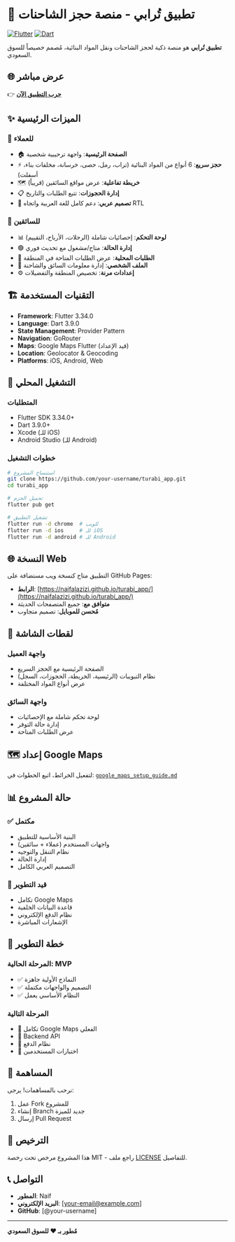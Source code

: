# 🚛 تطبيق تُرابي - منصة حجز الشاحنات

[![Flutter](https://img.shields.io/badge/Flutter-02569B?style=for-the-badge&logo=flutter&logoColor=white)](https://flutter.dev)
[![Dart](https://img.shields.io/badge/Dart-0175C2?style=for-the-badge&logo=dart&logoColor=white)](https://dart.dev)

**تطبيق تُرابي** هو منصة ذكية لحجز الشاحنات ونقل المواد البنائية، مُصمم خصيصاً للسوق السعودي.

## 🌐 **عرض مباشر**
👉 **[جرب التطبيق الآن](https://naifalazizi.github.io/turabi_app/)**

## ✨ **الميزات الرئيسية**

### 👥 **للعملاء**
- 🏠 **الصفحة الرئيسية**: واجهة ترحيبية شخصية
- ⚡ **حجز سريع**: 6 أنواع من المواد البنائية (تراب، رمل، حصى، خرسانة، مخلفات بناء، أسفلت)
- 🗺️ **خريطة تفاعلية**: عرض مواقع السائقين (قريباً)
- 📋 **إدارة الحجوزات**: تتبع الطلبات والتاريخ
- 📱 **تصميم عربي**: دعم كامل للغة العربية واتجاه RTL

### 🚛 **للسائقين**
- 📊 **لوحة التحكم**: إحصائيات شاملة (الرحلات، الأرباح، التقييم)
- 🟢 **إدارة الحالة**: متاح/مشغول مع تحديث فوري
- 📍 **الطلبات المحلية**: عرض الطلبات المتاحة في المنطقة
- 👤 **الملف الشخصي**: إدارة معلومات السائق والشاحنة
- ⚙️ **إعدادات مرنة**: تخصيص المنطقة والتفضيلات

## 🏗️ **التقنيات المستخدمة**

- **Framework**: Flutter 3.34.0
- **Language**: Dart 3.9.0
- **State Management**: Provider Pattern
- **Navigation**: GoRouter
- **Maps**: Google Maps Flutter (قيد الإعداد)
- **Location**: Geolocator & Geocoding
- **Platforms**: iOS, Android, Web

## 🚀 **التشغيل المحلي**

### المتطلبات
- Flutter SDK 3.34.0+
- Dart 3.9.0+
- Xcode (للـ iOS)
- Android Studio (للـ Android)

### خطوات التشغيل
```bash
# استنساخ المشروع
git clone https://github.com/your-username/turabi_app.git
cd turabi_app

# تحميل الحزم
flutter pub get

# تشغيل التطبيق
flutter run -d chrome  # للويب
flutter run -d ios     # للـ iOS
flutter run -d android # للـ Android
```

## 🌐 **النسخة Web**

التطبيق متاح كنسخة ويب مستضافة على GitHub Pages:
- **الرابط**: [https://naifalazizi.github.io/turabi_app/](https://naifalazizi.github.io/turabi_app/)
- **متوافق مع**: جميع المتصفحات الحديثة
- **مُحسن للموبايل**: تصميم متجاوب

## 📱 **لقطات الشاشة**

### واجهة العميل
- الصفحة الرئيسية مع الحجز السريع
- نظام التبويبات (الرئيسية، الخريطة، الحجوزات، السجل)
- عرض أنواع المواد المختلفة

### واجهة السائق
- لوحة تحكم شاملة مع الإحصائيات
- إدارة حالة التوفر
- عرض الطلبات المتاحة

## 🗺️ **إعداد Google Maps**

لتفعيل الخرائط، اتبع الخطوات في: [`google_maps_setup_guide.md`](./google_maps_setup_guide.md)

## 📊 **حالة المشروع**

### ✅ **مكتمل**
- البنية الأساسية للتطبيق
- واجهات المستخدم (عملاء + سائقين)
- نظام التنقل والتوجيه
- إدارة الحالة
- التصميم العربي الكامل

### 🔄 **قيد التطوير**
- تكامل Google Maps
- قاعدة البيانات الخلفية
- نظام الدفع الإلكتروني
- الإشعارات المباشرة

## 🎯 **خطة التطوير**

### المرحلة الحالية: MVP
- ✅ النماذج الأولية جاهزة
- ✅ التصميم والواجهات مكتملة
- ✅ النظام الأساسي يعمل

### المرحلة التالية
- 🔄 تكامل Google Maps الفعلي
- 🔄 Backend API
- 🔄 نظام الدفع
- 🔄 اختبارات المستخدمين

## 🤝 **المساهمة**

نرحب بالمساهمات! يرجى:
1. عمل Fork للمشروع
2. إنشاء Branch جديد للميزة
3. إرسال Pull Request

## 📄 **الترخيص**

هذا المشروع مرخص تحت رخصة MIT - راجع ملف [LICENSE](LICENSE) للتفاصيل.

## 📞 **التواصل**

- **المطور**: Naif
- **البريد الإلكتروني**: [your-email@example.com]
- **GitHub**: [@your-username]

---

**مُطور بـ ❤️ للسوق السعودي**
